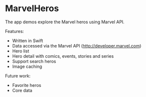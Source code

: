 # MarvelHeros
The app demos explore the Marvel heros using Marvel API.

Features:

- Written in Swift
- Data accessed via the Marvel API (http://developer.marvel.com)
- Hero list
- Hero detail with comics, events, stories and series
- Support search heros
- Image caching

Future work:

- Favorite heros
- Core data
